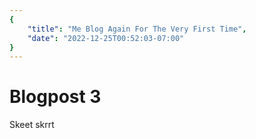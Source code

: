 ```yaml
---
{
    "title": "Me Blog Again For The Very First Time",
    "date": "2022-12-25T00:52:03-07:00"
}
---
```

# Blogpost 3

Skeet skrrt